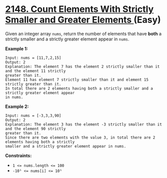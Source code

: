 # [2148. Count Elements With Strictly Smaller and Greater Elements ][link] (Easy)

[link]: https://leetcode.com/problems/count-elements-with-strictly-smaller-and-greater-elements/

Given an integer array `nums`, return the number of elements that have **both** a strictly smaller
and a strictly greater element appear in  `nums`.

**Example 1:**

```
Input: nums = [11,7,2,15]
Output: 2
Explanation: The element 7 has the element 2 strictly smaller than it and the element 11 strictly
greater than it.
Element 11 has element 7 strictly smaller than it and element 15 strictly greater than it.
In total there are 2 elements having both a strictly smaller and a strictly greater element appear
in nums.
```

**Example 2:**

```
Input: nums = [-3,3,3,90]
Output: 2
Explanation: The element 3 has the element -3 strictly smaller than it and the element 90 strictly
greater than it.
Since there are two elements with the value 3, in total there are 2 elements having both a strictly
smaller and a strictly greater element appear in nums.
```

**Constraints:**

- `1 <= nums.length <= 100`
- `-10⁵ <= nums[i] <= 10⁵`
